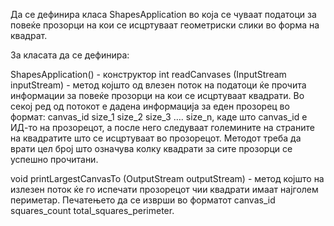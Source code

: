 Да се дефинира класа ShapesApplication во која се чуваат податоци за повеќе прозорци на кои се исцртуваат геометриски слики во форма на квадрат.


За класата да се дефинира:


ShapesApplication() - конструктор
int readCanvases (InputStream inputStream) - 
метод којшто од влезен поток на податоци ќе прочита информации за повеќе прозорци на кои се исцртуваат квадрати.
Во секој ред од потокот е дадена информација за еден прозорец во формат: canvas_id size_1 size_2 size_3 …. size_n, каде што canvas_id е ИД-то на прозорецот, 
а после него следуваат големините на страните на квадратите што се исцртуваат во прозорецот. 
Методот треба да врати цел број што означува колку квадрати за сите прозорци се успешно прочитани.


void printLargestCanvasTo (OutputStream outputStream) - метод којшто на излезен поток ќе го испечати прозорецот чии квадрати имаат најголем периметар. Печатењето да се изврши во форматот canvas_id squares_count total_squares_perimeter.
